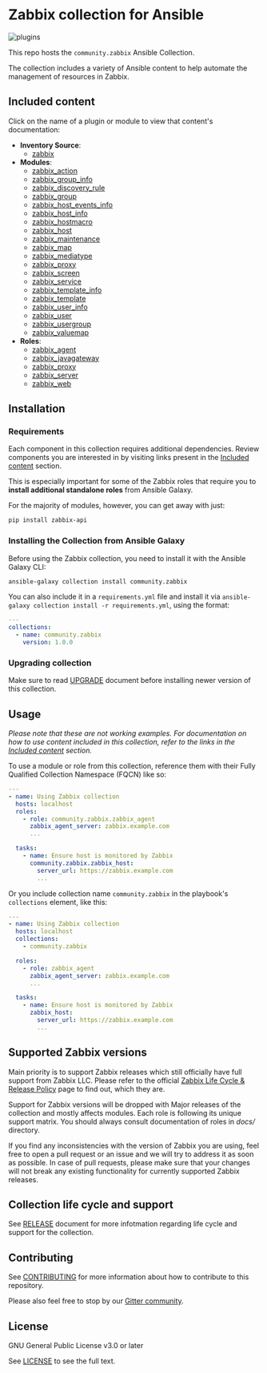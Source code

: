 # Zabbix collection for Ansible

![plugins](https://github.com/ansible-collections/community.zabbix/workflows/plugins/badge.svg)

This repo hosts the `community.zabbix` Ansible Collection.

The collection includes a variety of Ansible content to help automate the management of resources in Zabbix.

## Included content

Click on the name of a plugin or module to view that content's documentation:

  - **Inventory Source**:
    - [zabbix](scripts/inventory/zabbix.py)
  - **Modules**:
    - [zabbix_action](https://docs.ansible.com/ansible/2.10/collections/community/zabbix/zabbix_action_module.html)
    - [zabbix_group_info](https://docs.ansible.com/ansible/2.10/collections/community/zabbix/zabbix_group_info_module.html)
    - [zabbix_discovery_rule](https://docs.ansible.com/ansible/2.10/collections/community/zabbix/zabbix_discovery_rule_module.html)
    - [zabbix_group](https://docs.ansible.com/ansible/2.10/collections/community/zabbix/zabbix_group_module.html)
    - [zabbix_host_events_info](https://docs.ansible.com/ansible/2.10/collections/community/zabbix/zabbix_host_events_info_module.html)
    - [zabbix_host_info](https://docs.ansible.com/ansible/2.10/collections/community/zabbix/zabbix_host_info_module.html)
    - [zabbix_hostmacro](https://docs.ansible.com/ansible/2.10/collections/community/zabbix/zabbix_hostmacro_module.html)
    - [zabbix_host](https://docs.ansible.com/ansible/2.10/collections/community/zabbix/zabbix_host_module.html)
    - [zabbix_maintenance](https://docs.ansible.com/ansible/2.10/collections/community/zabbix/zabbix_maintenance_module.html)
    - [zabbix_map](https://docs.ansible.com/ansible/2.10/collections/community/zabbix/zabbix_map_module.html)
    - [zabbix_mediatype](https://docs.ansible.com/ansible/2.10/collections/community/zabbix/zabbix_mediatype_module.html)
    - [zabbix_proxy](https://docs.ansible.com/ansible/2.10/collections/community/zabbix/zabbix_proxy_module.html)
    - [zabbix_screen](https://docs.ansible.com/ansible/2.10/collections/community/zabbix/zabbix_screen_module.html)
    - [zabbix_service](https://docs.ansible.com/ansible/2.10/collections/community/zabbix/zabbix_service_module.html)
    - [zabbix_template_info](https://docs.ansible.com/ansible/2.10/collections/community/zabbix/zabbix_template_info_module.html)
    - [zabbix_template](https://docs.ansible.com/ansible/2.10/collections/community/zabbix/zabbix_template_module.html)
    - [zabbix_user_info](https://docs.ansible.com/ansible/2.10/collections/community/zabbix/zabbix_user_info_module.html)
    - [zabbix_user](https://docs.ansible.com/ansible/2.10/collections/community/zabbix/zabbix_user_module.html)
    - [zabbix_usergroup](https://docs.ansible.com/ansible/2.10/collections/community/zabbix/zabbix_usergroup_module.html)
    - [zabbix_valuemap](https://docs.ansible.com/ansible/2.10/collections/community/zabbix/zabbix_valuemap_module.html)
  - **Roles**:
    - [zabbix_agent](docs/ZABBIX_AGENT_ROLE.md)
    - [zabbix_javagateway](docs/ZABBIX_JAVAGATEWAY_ROLE.md)
    - [zabbix_proxy](docs/ZABBIX_PROXY_ROLE.md)
    - [zabbix_server](docs/ZABBIX_SERVER_ROLE.md)
    - [zabbix_web](docs/ZABBIX_WEB_ROLE.md)

## Installation

### Requirements

Each component in this collection requires additional dependencies. Review components you are interested in by visiting links present in the [Included content](#included-content) section.

This is especially important for some of the Zabbix roles that require you to **install additional standalone roles** from Ansible Galaxy.

For the majority of modules, however, you can get away with just:

```bash
pip install zabbix-api
```

### Installing the Collection from Ansible Galaxy

Before using the Zabbix collection, you need to install it with the Ansible Galaxy CLI:

```bash
ansible-galaxy collection install community.zabbix
```

You can also include it in a `requirements.yml` file and install it via `ansible-galaxy collection install -r requirements.yml`, using the format:

```yaml
---
collections:
  - name: community.zabbix
    version: 1.0.0
```

### Upgrading collection

Make sure to read [UPGRADE](docs/UPGRADE.md) document before installing newer version of this collection.

## Usage

*Please note that these are not working examples. For documentation on how to use content included in this collection, refer to the links in the [Included content](#included-content) section.*

To use a module or role from this collection, reference them with their Fully Qualified Collection Namespace (FQCN) like so:

```yaml
---
- name: Using Zabbix collection
  hosts: localhost
  roles:
    - role: community.zabbix.zabbix_agent
      zabbix_agent_server: zabbix.example.com
      ...

  tasks:
    - name: Ensure host is monitored by Zabbix
      community.zabbix.zabbix_host:
        server_url: https://zabbix.example.com
        ...
```

Or you include collection name `community.zabbix` in the playbook's `collections` element, like this:

```yaml
---
- name: Using Zabbix collection
  hosts: localhost
  collections:
    - community.zabbix

  roles:
    - role: zabbix_agent
      zabbix_agent_server: zabbix.example.com
      ...

  tasks:
    - name: Ensure host is monitored by Zabbix
      zabbix_host:
        server_url: https://zabbix.example.com
        ...
```

## Supported Zabbix versions

Main priority is to support Zabbix releases which still officially have full support from Zabbix LLC. Please refer to the official [Zabbix Life Cycle & Release Policy](https://www.zabbix.com/life_cycle_and_release_policy) page to find out, which they are.

Support for Zabbix versions will be dropped with Major releases of the collection and mostly affects modules. Each role is following its unique support matrix. You should always consult documentation of roles in *docs/* directory.

If you find any inconsistencies with the version of Zabbix you are using, feel free to open a pull request or an issue and we will try to address it as soon as possible. In case of pull requests, please make sure that your changes will not break any existing functionality for currently supported Zabbix releases.

## Collection life cycle and support

See [RELEASE](docs/RELEASE.md) document for more infotmation regarding life cycle and support for the collection.

## Contributing

See [CONTRIBUTING](CONTRIBUTING.md) for more information about how to contribute to this repository.

Please also feel free to stop by our [Gitter community](https://gitter.im/community-zabbix/community).

## License

GNU General Public License v3.0 or later

See [LICENSE](LICENSE) to see the full text.

